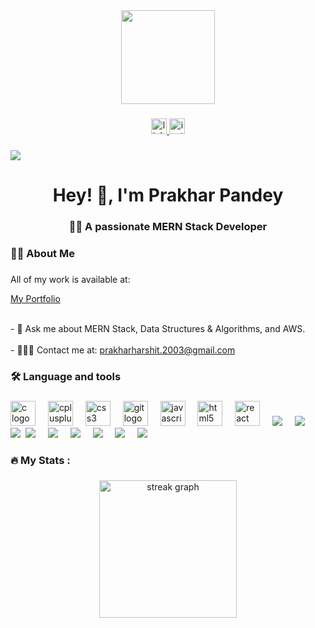 <div align="center">
  <img height="150" src="https://mir-s3-cdn-cf.behance.net/project_modules/max_1200/54b6c068097599.5b50bca476b9b.gif" />
</div>

###

<div align="center">
  <a href="https://www.linkedin.com/in/prakhar-pandey-623036255?utm_source=share&utm_campaign=share_via&utm_content=profile&utm_medium=android_app" target="_blank">
    <img src="https://img.shields.io/static/v1?message=LinkedIn&logo=linkedin&label=&color=0077B5&logoColor=white&labelColor=&style=for-the-badge" height="25" alt="linkedin logo" />
  </a>
  <a href="https://www.instagram.com/pandeyprakhar07/" target="_blank">
    <img src="https://img.shields.io/static/v1?message=Instagram&logo=instagram&label=&color=E4405F&logoColor=white&labelColor=&style=for-the-badge" height="25" alt="instagram logo" />
  </a>
</div>

###

<div align="left">
  <img src="https://visitor-badge.laobi.icu/badge?page_id=prakharpandey007.prakharpandey007&" />
</div>

###

<h1 align="center">Hey! 👋, I'm Prakhar Pandey</h1>

###

<h3 align="center">🧑‍💻 A passionate MERN Stack Developer</h3>

###

<h3 align="left">👩‍💻  About Me</h3>

###

<div align="left">
  <p>All of my work is available at:</p>
  <a href="https://pandeyprakhar-portfolio.netlify.app" target="_blank">My Portfolio</a>
</div>

<p align="left">
  <br>- 💬 Ask me about MERN Stack, Data Structures & Algorithms, and AWS.<br>
  <br>- 🧑‍🤝‍🧑 Contact me at: <a href="mailto:prakharharshit.2003@gmail.com">prakharharshit.2003@gmail.com</a><br>
</p>

###

<h3 align="left">🛠 Language and tools</h3>

###

<div align="left">
  <img src="https://cdn.jsdelivr.net/gh/devicons/devicon/icons/c/c-original.svg" height="40" alt="c logo" />
  <img width="12" />
  <img src="https://cdn.jsdelivr.net/gh/devicons/devicon/icons/cplusplus/cplusplus-original.svg" height="40" alt="cplusplus logo" />
  <img width="12" />
  <img src="https://cdn.jsdelivr.net/gh/devicons/devicon/icons/css3/css3-original.svg" height="40" alt="css3 logo" />
  <img width="12" />
  <img src="https://cdn.jsdelivr.net/gh/devicons/devicon/icons/git/git-original.svg" height="40" alt="git logo" />
  <img width="12" />
  <img src="https://cdn.jsdelivr.net/gh/devicons/devicon/icons/javascript/javascript-original.svg" height="40" alt="javascript logo" />
  <img width="12" />
  <img src="https://cdn.jsdelivr.net/gh/devicons/devicon/icons/html5/html5-original.svg" height="40" alt="html5 logo" />
  <img width="12" />
  <img src="https://cdn.jsdelivr.net/gh/devicons/devicon/icons/react/react-original.svg" height="40" alt="react logo" />
  <img width="12" />
  <img src="https://cdn.jsdelivr.net/gh/devicons/devicon@latest/icons/tailwindcss/tailwindcss-original.svg" />
  <img width="12" />
  <img src="https://cdn.jsdelivr.net/gh/devicons/devicon@latest/icons/nodejs/nodejs-original-wordmark.svg" />
  <img width="12"/>
  <img src="https://cdn.jsdelivr.net/gh/devicons/devicon@latest/icons/express/express-original-wordmark.svg" />
  <img widht="12"/>
  <img src="https://cdn.jsdelivr.net/gh/devicons/devicon@latest/icons/mongodb/mongodb-original-wordmark.svg" />
  <img width="12"/>
  <img src="https://cdn.jsdelivr.net/gh/devicons/devicon@latest/icons/mongoose/mongoose-original-wordmark.svg" />
  <img width="12"/>
  <img src="https://cdn.jsdelivr.net/gh/devicons/devicon@latest/icons/mysql/mysql-original-wordmark.svg" />
  <img width="12"/>
  <img src="https://cdn.jsdelivr.net/gh/devicons/devicon@latest/icons/sequelize/sequelize-original-wordmark.svg" />
  <img width="12"/>
  <img src="https://cdn.jsdelivr.net/gh/devicons/devicon@latest/icons/amazonwebservices/amazonwebservices-original-wordmark.svg" />
  <img width="12"/>
  <img src="https://cdn.jsdelivr.net/gh/devicons/devicon@latest/icons/bootstrap/bootstrap-original-wordmark.svg" />
          
          
          
          
          
          
          
          
</div>

###

<h3 align="left">🔥 My Stats :</h3>

###

<div align="center">
  <img src="https://streak-stats.demolab.com?user=prakharpandey007&locale=en&mode=daily&theme=dark&hide_border=false&border_radius=5&order=3" height="220" alt="streak graph" />
</div>
